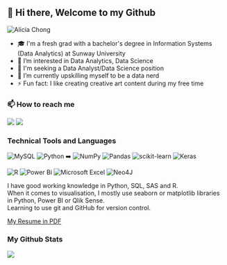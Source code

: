 <!---
Alicia2203/Alicia2203 is a ✨ special ✨ repository because its `README.md` (this file) appears on your GitHub profile.
You can click the Preview link to take a look at your changes.
--->
## 👋 Hi there, Welcome to my Github
![Alicia Chong](https://user-images.githubusercontent.com/69787181/194917290-bc950a6f-1afa-43b9-b44a-769fb008a6c0.gif)

- 🎓 I'm a fresh grad with a bachelor's degree in Information Systems (Data Analytics) at Sunway University  
- 👀 I’m interested in Data Analytics, Data Science  
- 💼 I'm seeking a Data Analyst/Data Science position    
- 🌱 I’m currently upskilling myself to be a data nerd  
-  ⚡ Fun fact: I like creating creative art content during my free time  

### 📫 How to reach me
[![](https://img.shields.io/badge/Gmail-D14836?style=for-the-badge&logo=gmail&logoColor=white)](mailto:alicia.chong.data@gmail.com)
[![](https://img.shields.io/badge/linkedin-%230077B5.svg?style=for-the-badge&logo=linkedin)](https://www.linkedin.com/in/alicia-chong-acty/) 

### Technical Tools and Languages
![MySQL](https://img.shields.io/badge/mysql-%2300f.svg?style=for-the-badge&logo=mysql&logoColor=white)
![Python](https://img.shields.io/badge/python-3670A0?style=for-the-badge&logo=python&logoColor=ffdd54) ➡️
![NumPy](https://img.shields.io/badge/numpy-%23013243.svg?style=for-the-badge&logo=numpy&logoColor=white)
![Pandas](https://img.shields.io/badge/pandas-%23150458.svg?style=for-the-badge&logo=pandas&logoColor=white)
![scikit-learn](https://img.shields.io/badge/scikit--learn-%23F7931E.svg?style=for-the-badge&logo=scikit-learn&logoColor=white)
![Keras](https://img.shields.io/badge/Keras-%23D00000.svg?style=for-the-badge&logo=Keras&logoColor=white)

![R](https://img.shields.io/badge/r-%23276DC3.svg?style=for-the-badge&logo=r&logoColor=white)
![Power Bi](https://img.shields.io/badge/power_bi-F2C811?style=for-the-badge&logo=powerbi&logoColor=black)
![Microsoft Excel](https://img.shields.io/badge/Microsoft_Excel-217346?style=for-the-badge&logo=microsoft-excel&logoColor=white)
![Neo4J](https://img.shields.io/badge/Neo4j-008CC1?style=for-the-badge&logo=neo4j&logoColor=white)

I have good working knowledge in Python, SQL, SAS and R.   
When it comes to visualisation, I mostly use seaborn or matplotlib libraries in Python, Power BI or Qlik Sense.  
Learning to use git and GitHub for version control.  

[My Resume in PDF](https://github.com/Alicia2203/Alicia-Resume)

### My Github Stats 
<img src="https://github-readme-stats.vercel.app/api?username=alicia2203&show_icons=true"/>



